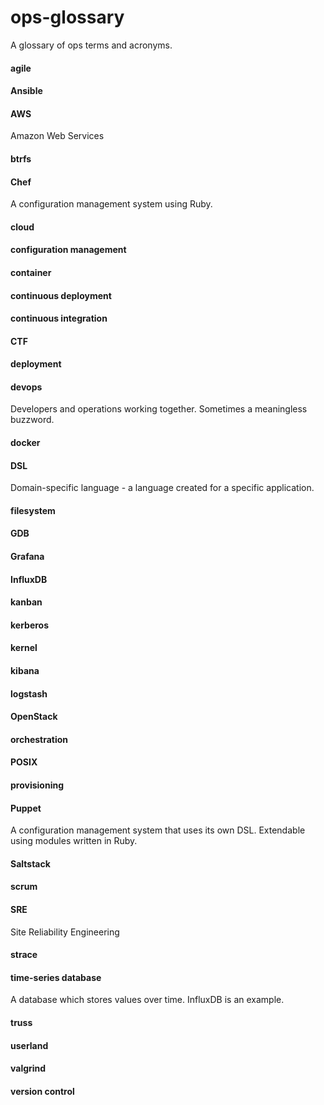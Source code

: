 # ops-glossary
A glossary of ops terms and acronyms.

#### agile

#### Ansible

#### AWS
Amazon Web Services

#### btrfs

#### Chef
A configuration management system using Ruby.

#### cloud

#### configuration management

#### container

#### continuous deployment

#### continuous integration

#### CTF

#### deployment

#### devops
Developers and operations working together. Sometimes a meaningless buzzword.

#### docker

#### DSL
Domain-specific language - a language created for a specific application.

#### filesystem

#### GDB

#### Grafana

#### InfluxDB

#### kanban

#### kerberos

#### kernel

#### kibana

#### logstash

#### OpenStack

#### orchestration

#### POSIX

#### provisioning

#### Puppet
A configuration management system that uses its own DSL. Extendable using modules written in Ruby.

#### Saltstack

#### scrum

#### SRE
Site Reliability Engineering

#### strace

#### time-series database
A database which stores values over time. InfluxDB is an example.

#### truss

#### userland

#### valgrind

#### version control
